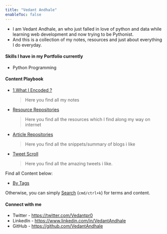 ```yaml
---
title: "Vedant Andhale"
enableToc: false
---
```


- I am Vedant Andhale, an who just falled in love of python and data while learning web development and now trying to be Pythonist.
- And this is a collection of my notes, resources and just about everything I do everyday.


#### Skills I have in my Portfolio currently
- Python Programming

#### Content Playbook
- [1.What I Encoded ?](Content%20Playbook/1.What%20I%20Encoded%20?.md)
    >Here you find all my notes
- [Resource Repositories](Content%20Playbook/Resource%20Repositories.md)
    >Here you find all the resources which I find along my way on internet 
- [Article Repositories](Content%20Playbook/Article%20Repositories.md)
    >Here you find all the snippets/summary of blogs  i like
- [Tweet Scroll](Content%20Playbook/Tweet%20Scroll.md)
    >Here you find all the amazing tweets i like. 

Find all Content below:
* [By Tags](tags)

Otherwise, you can simply [Search](https://vedantandhale.github.io/#navigation) (`cmd/ctrl+k`) for terms and content.

#### Connect with me
- Twitter - https://twitter.com/Vedantpr0
- LinkedIn - https://www.linkedin.com/in/VedantAndhale 
- GitHub - https://github.com/VedantAndhale